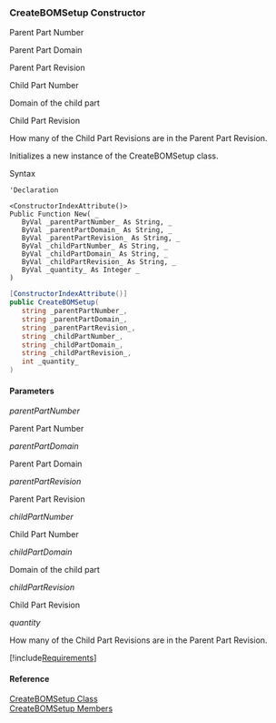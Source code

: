 ﻿### CreateBOMSetup Constructor

Parent Part Number

Parent Part Domain

Parent Part Revision

Child Part Number

Domain of the child part

Child Part Revision

How many of the Child Part Revisions are in the Parent Part Revision.

Initializes a new instance of the CreateBOMSetup class.

Syntax

```vbnet
'Declaration

<ConstructorIndexAttribute()>
Public Function New( _
   ByVal _parentPartNumber_ As String, _
   ByVal _parentPartDomain_ As String, _
   ByVal _parentPartRevision_ As String, _
   ByVal _childPartNumber_ As String, _
   ByVal _childPartDomain_ As String, _
   ByVal _childPartRevision_ As String, _
   ByVal _quantity_ As Integer _
)
```

```csharp
[ConstructorIndexAttribute()]
public CreateBOMSetup( 
   string _parentPartNumber_,
   string _parentPartDomain_,
   string _parentPartRevision_,
   string _childPartNumber_,
   string _childPartDomain_,
   string _childPartRevision_,
   int _quantity_
)
```

#### Parameters

_parentPartNumber_

Parent Part Number

_parentPartDomain_

Parent Part Domain

_parentPartRevision_

Parent Part Revision

_childPartNumber_

Child Part Number

_childPartDomain_

Domain of the child part

_childPartRevision_

Child Part Revision

_quantity_

How many of the Child Part Revisions are in the Parent Part Revision.

[!include[Requirements](../partials/requirements.md)]

#### Reference

[CreateBOMSetup Class](FChoice.Toolkits.Clarify~FChoice.Toolkits.Clarify.Interfaces.CreateBOMSetup.md)  
[CreateBOMSetup Members](FChoice.Toolkits.Clarify~FChoice.Toolkits.Clarify.Interfaces.CreateBOMSetup_members.md)